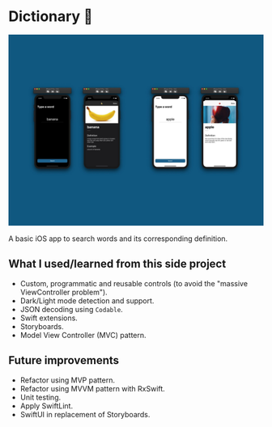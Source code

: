 # Dictionary 📖

![Banner](/Art/banner.jpg)

A basic iOS app to search words and its corresponding definition.

## What I used/learned from this side project

- Custom, programmatic and reusable controls (to avoid the "massive ViewController problem").
- Dark/Light mode detection and support.
- JSON decoding using `Codable`.
- Swift extensions.
- Storyboards.
- Model View Controller (MVC) pattern.

## Future improvements

- Refactor using MVP pattern.
- Refactor using MVVM pattern with RxSwift.
- Unit testing.
- Apply SwiftLint.
- SwiftUI in replacement of Storyboards.
